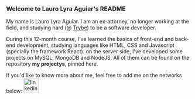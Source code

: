 ### Welcome to Lauro Lyra Aguiar's README
My name is Lauro Lyra Aguiar. I am an ex-attorney, no longer working at the field, and studying hard (@ [Trybe](https://www.betrybe.com)) to be a software developer.

During this 12-month course, I've learned the basics of front-end and back-end development, studying languages like HTML, CSS and Javascript (specially the framework React). on the server side, I've developed some projects on MySQL, MongoDB and NodeJS. All of them can be found on the repository **my projectys**, pinned here.

If you'd like to know more about me, feel free to add me on the networks below:
<a href="www.linkedin.com/in/laurolyra" target="_blank"><img src="https://devicons.github.io/devicon/devicon.git/icons/linkedin/linkedin-plain.svg" alt="linkedin" width="40" height="40"/></a>


<!--
**laurolyra/laurolyra** is a ✨ _special_ ✨ repository because its `README.md` (this file) appears on your GitHub profile.

Here are some ideas to get you started:

- 🔭 I’m currently working on ...
- 🌱 I’m currently learning ...
- 👯 I’m looking to collaborate on ...
- 🤔 I’m looking for help with ...
- 💬 Ask me about ...
- 📫 How to reach me: ...
- 😄 Pronouns: ...
- ⚡ Fun fact: ...
-->
